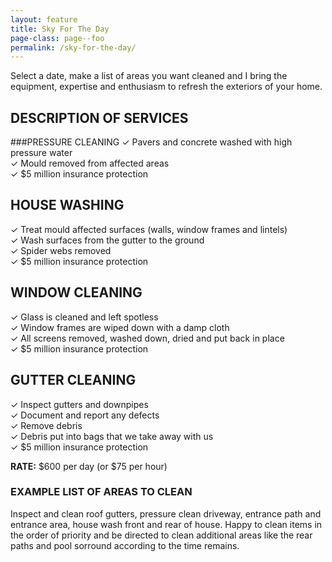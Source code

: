 ```yaml
---
layout: feature
title: Sky For The Day
page-class: page--foo
permalink: /sky-for-the-day/
---
```


Select a date, make a list of areas you want cleaned and I bring the equipment, expertise and enthusiasm to refresh the exteriors of your home.  
  
## DESCRIPTION OF SERVICES
###PRESSURE CLEANING
✓ Pavers and concrete washed with high pressure water  
✓ Mould removed from affected areas  
✓ $5 million insurance protection  

## HOUSE WASHING
✓ Treat mould affected surfaces (walls, window frames and lintels)  
✓ Wash surfaces from the gutter to the ground  
✓ Spider webs removed  
✓ $5 million insurance protection  

## WINDOW CLEANING
✓ Glass is cleaned and left spotless  
✓ Window frames are wiped down with a damp cloth  
✓ All screens removed, washed down, dried and put back in place  
✓ $5 million insurance protection

## GUTTER CLEANING
✓ Inspect gutters and downpipes  
✓ Document and report any defects  
✓ Remove debris  
✓ Debris put into bags that we take away with us  
✓ $5 million insurance protection  

**RATE:** $600 per day (or $75 per hour) 

### EXAMPLE LIST OF AREAS TO CLEAN
Inspect and clean roof gutters, pressure clean driveway, entrance path and entrance area, house wash front and rear of house. Happy to clean items in the order of priority and be directed to clean additional areas like the rear paths and pool sorround according to the time remains.
